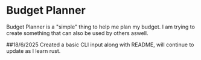# Budget Planner

Budget Planner is a "simple" thing to help me plan my budget. I am trying to create something that can also be used by others aswell.

##18/6/2025
    Created a basic CLI input along with README, will continue to update as I learn rust.